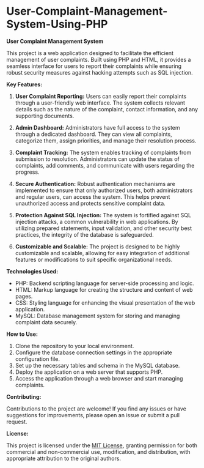 # User-Complaint-Management-System-Using-PHP
**User Complaint Management System**

This project is a web application designed to facilitate the efficient management of user complaints. Built using PHP and HTML, it provides a seamless interface for users to report their complaints while ensuring robust security measures against hacking attempts such as SQL injection.

**Key Features:**

1. **User Complaint Reporting:** Users can easily report their complaints through a user-friendly web interface. The system collects relevant details such as the nature of the complaint, contact information, and any supporting documents.

2. **Admin Dashboard:** Administrators have full access to the system through a dedicated dashboard. They can view all complaints, categorize them, assign priorities, and manage their resolution process.

3. **Complaint Tracking:** The system enables tracking of complaints from submission to resolution. Administrators can update the status of complaints, add comments, and communicate with users regarding the progress.

4. **Secure Authentication:** Robust authentication mechanisms are implemented to ensure that only authorized users, both administrators and regular users, can access the system. This helps prevent unauthorized access and protects sensitive complaint data.

5. **Protection Against SQL Injection:** The system is fortified against SQL injection attacks, a common vulnerability in web applications. By utilizing prepared statements, input validation, and other security best practices, the integrity of the database is safeguarded.

6. **Customizable and Scalable:** The project is designed to be highly customizable and scalable, allowing for easy integration of additional features or modifications to suit specific organizational needs.

**Technologies Used:**

- PHP: Backend scripting language for server-side processing and logic.
- HTML: Markup language for creating the structure and content of web pages.
- CSS: Styling language for enhancing the visual presentation of the web application.
- MySQL: Database management system for storing and managing complaint data securely.

**How to Use:**

1. Clone the repository to your local environment.
2. Configure the database connection settings in the appropriate configuration file.
3. Set up the necessary tables and schema in the MySQL database.
4. Deploy the application on a web server that supports PHP.
5. Access the application through a web browser and start managing complaints.

**Contributing:**

Contributions to the project are welcome! If you find any issues or have suggestions for improvements, please open an issue or submit a pull request.

**License:**

This project is licensed under the [MIT License](link-to-license), granting permission for both commercial and non-commercial use, modification, and distribution, with appropriate attribution to the original authors.
